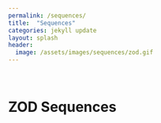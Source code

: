 ```yaml
---
permalink: /sequences/
title:  "Sequences"
categories: jekyll update
layout: splash
header:
  image: /assets/images/sequences/zod.gif
---
```

<br>

# ZOD Sequences